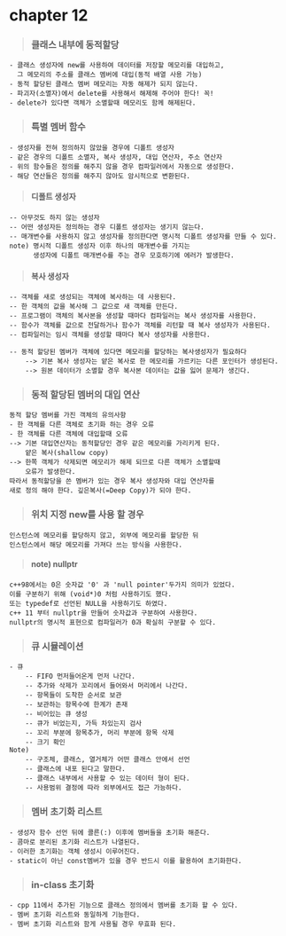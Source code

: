 # chapter 12

> ### 클래스 내부에 동적할당
    
    - 클래스 생성자에 new를 사용하여 데이터를 저장할 메모리를 대입하고,
      그 메모리의 주소를 클래스 멤버에 대입(동적 배열 사용 가능)
    - 동적 할당된 클래스 멤버 메모리는 자동 해제가 되지 않는다.
    - 파괴자(소멸자)에서 delete를 사용해서 해제해 주어야 한다! 꼭!
    - delete가 있다면 객체가 소멸할때 메모리도 함께 해제된다.

> ### 특별 멤버 함수

    - 생성자를 전혀 정의하지 않았을 경우에 디폴트 생성자
    - 같은 경우의 디폴트 소멸자, 복사 생성자, 대입 연산자, 주소 연산자
    - 위의 함수들은 정의를 해주지 않을 경우 컴파일러에서 자동으로 생성한다.
    - 해당 연산들은 정의를 해주지 않아도 암시적으로 변환된다.
    
> #### 디폴트 생성자
    
    -- 아무것도 하지 않는 생성자
    -- 어떤 생성자든 정의하는 경우 디폴트 생성자는 생기지 않는다.
    -- 매개변수를 사용하지 않고 생성자를 정의한다면 명시적 디폴트 생성자를 만들 수 있다.
    note) 명시적 디폴트 생성자 이후 하나의 매개변수를 가지는
          생성자에 디폴트 매개변수를 주는 경우 모호하기에 에러가 발생한다.
    
> #### 복사 생성자

    -- 객체를 새로 생성되는 객체에 복사하는 데 사용된다.
    -- 한 객체의 값을 복사해 그 값으로 새 객체를 만든다.
    -- 프로그램이 객체의 복사본을 생성할 때마다 컴파일러는 복사 생성자를 사용한다.
    -- 함수가 객체를 값으로 전달하거나 함수가 객체를 리턴할 때 복사 생성자가 사용된다.
    -- 컴파일러는 임시 객체를 생성할 때마다 복사 생성자를 사용한다.
    
    -- 동적 할당된 멤버가 객체에 있다면 메모리를 할당하는 복사생성자가 필요하다
        --> 기본 복사 생성자는 얕은 복사로 한 메모리를 가르키는 다른 포인터가 생성된다.
        --> 원본 데이터가 소멸할 경우 복사본 데이터는 값을 잃어 문제가 생긴다.            

> ### 동적 할당된 멤버의 대입 연산

    동적 할당 멤버를 가진 객체의 유의사항
    - 한 객체를 다른 객체로 초기화 하는 경우 오류
    - 한 객체를 다른 객체에 대입할때 오류
    --> 기본 대입연산자는 동적할당인 경우 같은 메모리를 가리키게 된다.
        얕은 복사(shallow copy)
    --> 한쪽 객체가 삭제되면 메모리가 해제 되므로 다른 객체가 소멸할때
        오류가 발생한다.
    따라서 동적할당을 쓴 멤버가 있는 경우 복사 생성자와 대입 연산자를
    새로 정의 해야 한다. 깊은복사(=Deep Copy)가 되야 한다.

> ### 위치 지정 new를 사용 할 경우

    인스턴스에 메모리를 할당하지 않고, 외부에 메모리를 할당한 뒤
    인스턴스에서 해당 메모리를 가져다 쓰는 방식을 사용한다.

> #### note) nullptr

    c++98에서는 0은 숫자값 '0' 과 'null pointer'두가지 의미가 있었다.
    이를 구분하기 위해 (void*)0 처럼 사용하기도 했다.
    또는 typedef로 선언된 NULL을 사용하기도 하였다.
    c++ 11 부터 nullptr을 만들어 숫자값과 구분하여 사용한다.
    nullptr의 명시적 표현으로 컴파일러가 0과 확실히 구분할 수 있다.
    
> ### 큐 시뮬레이션

    - 큐
        -- FIFO 먼저들어온게 먼저 나간다.
        -- 추가와 삭제가 꼬리에서 들어와서 머리에서 나간다.
        -- 항목들이 도착한 순서로 보관
        -- 보관하는 항목수에 한계가 존재
        -- 비어있는 큐 생성
        -- 큐가 비었는지, 가득 차있는지 검사
        -- 꼬리 부분에 항목추가, 머리 부분에 항목 삭제
        -- 크기 확인
    Note)
        -- 구조체, 클래스, 열거체가 어떤 클래스 안에서 선언
        -- 클래스에 내포 된다고 말한다.
        -- 클래스 내부에서 사용할 수 있는 데이터 형이 된다.
        -- 사용범위 결정에 따라 외부에서도 접근 가능하다.
    
> ### 멤버 초기화 리스트
    
    - 생성자 함수 선언 뒤에 콜른(:) 이후에 멤버들을 초기화 해준다.
    - 콤마로 분리된 초기화 리스트가 나열된다.
    - 이러한 초기화는 객체 생성시 이루어진다.
    - static이 아닌 const멤버가 있을 경우 반드시 이를 활용하여 초기화한다.
    
> ### in-class 초기화
    
    - cpp 11에서 추가된 기능으로 클래스 정의에서 멤버를 초기화 할 수 있다.
    - 멤버 초기화 리스트와 동일하게 기능한다.
    - 멤버 초기화 리스트와 함게 사용될 경우 무효화 된다.
